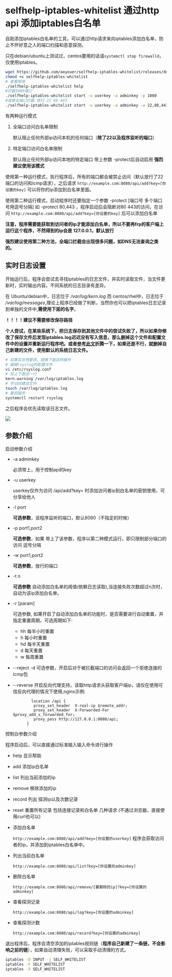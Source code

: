 # selfhelp-iptables-whitelist 通过http api 添加iptables白名单

自助添加iptables白名单的工具，可以通过http请求来向iptables添加白名单，防止不怀好意之人的端口扫描和恶意探测。

只在debian/ubuntu上测试过，centos要用的话请`systemctl stop firewalld`，仅使用iptables。

```bash
wget https://github.com/aoyouer/selfhelp-iptables-whitelist/releases/download/2.0/selfhelp-iptables-whitelist
chmod +x selfhelp-iptables-whitelist
# 查看帮助
./selfhelp-iptables-whitelist help
#拦截1080端口
./selfhelp-iptables-whitelist start -u userkey -a adminkey -p 1080
#或者全端口拦截 放行 22 80 443
./selfhelp-iptables-whitelist start -u userkey -a adminkey -w 22,80,443
```

有两种运行模式

1. 全端口访问白名单限制

   默认阻止任何外部ip访问本机的任何端口（**除了22以及程序监听的端口**）

2. 特定端口访问白名单限制 

   默认阻止任何外部ip访问本地的特定端口 带上参数 -protect后自动启用 **强烈建议使用该模式**

使用第一种运行模式，执行程序后，所有的端口都会被禁止访问（默认放行了22端口的访问和icmp请求），之后请求 `http://example.com:8080/api/add?key=[你设置的key]` 可以将你的ip添加到白名单里面。

使用第二种运行模式，启动程序时还要指定一个参数 -protect [端口号 多个端口号用逗号分隔] 如 -protect 80,443 ，程序启动后会阻断对80 443的访问，在访问 `http://example.com:8080/api/add?key=[你设置的key]` 后可以添加白名单

**注意，程序需要能获取到访问者的ip才能添加白名单，所以不要再frp的客户端上运行这个程序，不然得到的ip会是 127.0.0.1，默认放行**

**强烈建议使用第二种方法，全端口拦截会出现很多问题，如DNS无法查询之类的。**

## 实时日志设置

开始运行后，程序会尝试去寻找iptables的日志文件，并实时读取文件，当文件更新时，实时输出内容。不同系统的日志目录有差异。

在 Ubuntu/debian中，日志位于 */var/log/kern.log* 而 centos/rhel中，日志位于 */var/log/messages*,理论上程序已经做了判断，当然你也可以把iptables日志记录到单独的文件中,**需使用下面的名字**。

**！！！！建议不需要修改保存路径**

**个人尝试，在某些系统下，把日志保存到其他文件中的尝试失败了，所以如果你修改了保存文件后发现iptables.log迟迟没有写入信息，那么删掉这个文件和配置文件中的设置并重新运行程序吧。或者[参考此文](https://askubuntu.com/questions/348439/where-can-i-find-the-iptables-log-file-and-how-can-i-change-its-location)折腾一下，如果还是不行，就删掉自己新建的文件，使用默认的系统日志文件。**

```bash
# 如果实在想要改，就像下面这样操作
# 编辑rsyslog的配置文件
vi /etc/rsyslog.conf
# 加上下面这一行
kern.warning /var/log/iptables.log
# 手动创建该文件
touch /var/log/iptables.log
# 重启服务
systemctl restart rsyslog
```

之后程序会优先读取该日志文件。 

![](https://img.aoyouer.com/images/2021/04/02/20210402170829.png)

## 参数介绍

启动参数介绍

- -a adminkey

  必须带上，用于控制api的key
- -u userkey

  userkey仅作为访问 /api/add?key=  时添加访问者ip到白名单的密钥使用，可分享给他人

- -l port

  **可选参数**，该程序监听的端口，默认8080（不指定的时候）

- -p port1,port2

  **可选参数**，如果 带上了该参数，程序以第二种模式运行，即只限制部分端口的访问 逗号分隔

- -w port1,port2

  **可选参数**，放行的端口
- -t n

  **可选参数** 自动添加白名单的阈值(依赖日志读取),当连接失败次数超过n次时，自动为该ip添加白名单。
- -r [param]

  可选参数, 如果开启了自动添加白名单的功能时，是否需要进行自动重置，并指定重置周期，可选周期如下:
  - hh 每半小时重置
  - h 每小时重置
  - hd 每半天重置
  - d 每天重置
  - w 每周重置
- --reject -d
  可选参数，开启后对于被拦截端口的访问会返回一个拒绝连接的icmp包
  
- --reverse
  开启反向代理支持，读取http请求头获取客户端ip，请仅在使用可信反向代理的情况下使用,nginx示例:
  ```
          location /api {
           proxy_set_header  X-real-ip $remote_addr;
           proxy_set_header  X-Forwarded-For $proxy_add_x_forwarded_for;
           proxy_pass http://127.0.0.1:8080/api;
        }
  ```

控制台参数介绍

程序启动后，可以直接通过标准输入输入命令进行操作

- help 显示帮助
- add 添加ip白名单
- list 列出当前添加的ip
- remove 移除添加的ip
- record 列出 探测ip以及次数记录
- reset 重置所有记录 包括连接记录和白名单
几种请求 (不通过浏览器，直接使用curl也可以)

- 添加白名单

  `http://example.com:8080/api/add?key=[你设置的userkey]` 程序会获取访问者的ip，并添加到iptables白名单中。

- 列出当前白名单

  `http://example.com:8080/api/list?key=[你设置的adminkey]`

- 删除白名单

  `http://example.com:8080/api/remove/[要删除的ip]?key=[你设置的adminkey]`

- 查看探测记录

  `http://example.com:8080/api/log?key=[你设置的adminkey]`

- 查看探测计数

   `http://example.com:8080/api/record?key=[你设置的adminkey]`

退出程序后，程序会清空添加的iptables规则链（**程序自己新建了一条链，不会影响之前的链**），如果自动清理失败，可以采取手动清理的方式。

```bash
iptables -D INPUT -j SELF_WHITELIST
iptables -F SELF_WHITELIST
iptables -X SELF_WHITELIST
```

